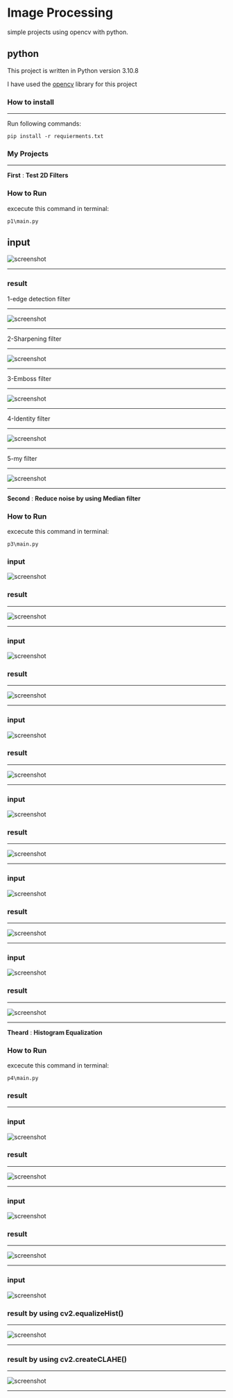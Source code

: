 # Image Processing


simple projects using opencv with python.




## python

This project is written in Python version 3.10.8

I have used the [opencv](https://pypi.org/project/opencv-python/) library for this project








### **How to install**
---

Run following commands:
 ```
pip install -r requierments.txt
 ```
### **My Projects**
 ---

**First**   :   **Test 2D Filters**




### **How to Run**
excecute this command in terminal:
 ```
 p1\main.py
  ```
   

input
---
![screenshot](p1/input/images.jpg)

---

### **result**
1-edge detection filter



---
![screenshot](p1/output/result1.jpg)

---

2-Sharpening filter



---
![screenshot](p1/output/result2.jpg)

---

3-Emboss filter



---
![screenshot](p1/output/result3.jpg)

---
4-Identity filter

---
![screenshot](p1/output/result4.jpg)

---

5-my filter

---
![screenshot](p1/output/result5.jpg)

---
**Second**   :   **Reduce noise by using Median filter**


### **How to Run**
excecute this command in terminal:
 ```
 p3\main.py
  ```
### **input**   
![screenshot](p3/input/board_noisy.png)
### **result**
---
![screenshot](p3/output/result1.jpg)

---

### **input**   
![screenshot](p3/input/image_noisy.png)
### **result**
---
![screenshot](p3/output/result2.jpg)

---

### **input**   
![screenshot](p3/input/xray_noisy.png)
### **result**
---
![screenshot](p3/output/result3.jpg)

---

### **input**   
![screenshot](p3/input/Medianfilterp.png)
### **result**
---
![screenshot](p3/output/result4.jpg)

---

### **input**   
![screenshot](p3/input/balloons_noisy.png)
### **result**
---
![screenshot](p3/output/result5.jpg)

---

### **input**   
![screenshot](p3/input/5.png)
### **result**
---
![screenshot](p3/output/result6.jpg)

---

**Theard**   :   **Histogram Equalization**


### **How to Run**
excecute this command in terminal:
 ```
 p4\main.py
  ```

### **result**
---

### **input**   
![screenshot](p4/input/Unequalized_Hawkes_Bay_NZ.jpg)
### **result**
---
![screenshot](p4/output/result1.jpg)

---

### **input**   
![screenshot](p4/input/4.png)
### **result**
---
![screenshot](p4/output/result2.jpg)

---

### **input**   
![screenshot](p4/input/tsukuba_l.png)
### **result**  by using cv2.equalizeHist()
---
![screenshot](p4/output/result3.jpg)

---
### **result**  by using cv2.createCLAHE()
---
![screenshot](p4/output/result4.jpg)

---